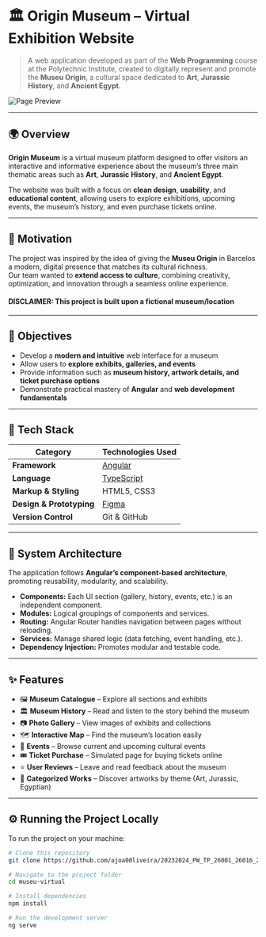 # 🏛️ Origin Museum – Virtual Exhibition Website

> A web application developed as part of the **Web Programming** course at the Polytechnic Institute, created to digitally represent and promote the **Museu Origin**, a cultural space dedicated to **Art**, **Jurassic History**, and **Ancient Egypt**.

<img alt="Page Preview" src="https://github.com/user-attachments/assets/90b9568c-b582-4143-b6ba-eb5f23edf1f2" />

---

## 🌍 Overview

**Origin Museum** is a virtual museum platform designed to offer visitors an interactive and informative experience about the museum’s three main thematic areas such as **Art**, **Jurassic History**, and **Ancient Egypt**.

The website was built with a focus on **clean design**, **usability**, and **educational content**, allowing users to explore exhibitions, upcoming events, the museum’s history, and even purchase tickets online.

---

## 🎯 Motivation

The project was inspired by the idea of giving the **Museu Origin** in Barcelos a modern, digital presence that matches its cultural richness.  
Our team wanted to **extend access to culture**, combining creativity, optimization, and innovation through a seamless online experience.

#### DISCLAIMER: This project is built upon a **fictional** museum/location

---

## 🧭 Objectives

- Develop a **modern and intuitive** web interface for a museum  
- Allow users to **explore exhibits, galleries, and events**  
- Provide information such as **museum history, artwork details, and ticket purchase options**  
- Demonstrate practical mastery of **Angular** and **web development fundamentals**

---

## 🧱 Tech Stack

| Category | Technologies Used |
|-----------|-------------------|
| **Framework** | [Angular](https://angular.io/) |
| **Language** | [TypeScript](https://www.typescriptlang.org/) |
| **Markup & Styling** | HTML5, CSS3 |
| **Design & Prototyping** | [Figma](https://www.figma.com/) |
| **Version Control** | Git & GitHub |

---

## 🧩 System Architecture

The application follows **Angular’s component-based architecture**, promoting reusability, modularity, and scalability.

- **Components:** Each UI section (gallery, history, events, etc.) is an independent component.
- **Modules:** Logical groupings of components and services.
- **Routing:** Angular Router handles navigation between pages without reloading.
- **Services:** Manage shared logic (data fetching, event handling, etc.).
- **Dependency Injection:** Promotes modular and testable code.

---

## ✨ Features

- 🖼️ **Museum Catalogue** – Explore all sections and exhibits  
- 🏛️ **Museum History** – Read and listen to the story behind the museum  
- 📷 **Photo Gallery** – View images of exhibits and collections  
- 🗺️ **Interactive Map** – Find the museum’s location easily  
- 📅 **Events** – Browse current and upcoming cultural events  
- 🎟️ **Ticket Purchase** – Simulated page for buying tickets online  
- ⭐ **User Reviews** – Leave and read feedback about the museum  
- 🧮 **Categorized Works** – Discover artworks by theme (Art, Jurassic, Egyptian)

---

## ⚙️ Running the Project Locally

To run the project on your machine:

```bash
# Clone this repository
git clone https://github.com/ajoa00liveira/20232024_PW_TP_26001_26016_26019.git

# Navigate to the project folder
cd museu-virtual

# Install dependencies
npm install

# Run the development server
ng serve

